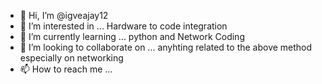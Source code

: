 - 👋 Hi, I’m @igveajay12
- 👀 I’m interested in ... Hardware to code integration
- 🌱 I’m currently learning ... python and Network Coding 
- 💞️ I’m looking to collaborate on ... anyhting related to the above method especially on networking 
- 📫 How to reach me ...

<!---
igveajay12/igveajay12 is a ✨ special ✨ repository because its `README.md` (this file) appears on your GitHub profile.
You can click the Preview link to take a look at your changes.
--->
